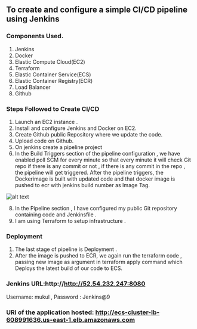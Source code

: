 ## To create and configure a simple CI/CD pipeline using Jenkins

### Components Used.

1) Jenkins
2) Docker
3) Elastic Compute Cloud(EC2)
4) Terraform
5) Elastic Container Service(ECS)
6) Elastic Container Registry(ECR)
7) Load Balancer
8) Github

### Steps Followed to Create CI/CD

1) Launch an EC2 instance .
2) Install and configure Jenkins and Docker on EC2.
3) Create Github public Repository where we update the code.
4) Upload code on Github.
5) On jenkins create a pipeline project
6) In the Build Triggers section of the pipeline configuration , we have enabled poll SCM for every minute so that every minute it will check Git repo if        there is any commit or not , if there is any commit in the repo , the pipeline will get triggered. After the pipeline triggers, the Dockerimage is built with updated code and that docker image is pushed to ecr with jenkins build number as Image Tag.

![alt text](https://github.com/mucoolr/python_app/blob/main/architecture.png)

8) In the Pipeline section , I have configured my public Git repository containing code and Jenkinsfile .
9) I am using Terraform to setup infrastructure .

### Deployment

1) The last stage of pipeline is Deployment .
2) After the image is pushed to ECR, we again run the terraform code , passing new image as argument in terraform apply command which Deploys the latest build of our code to ECS.

### Jenkins URL:http://http://52.54.232.247:8080
Username: mukul , Password : Jenkins@9

### URI of the application hosted: http://ecs-cluster-lb-608991636.us-east-1.elb.amazonaws.com
